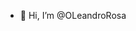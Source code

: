 - 👋 Hi, I’m @OLeandroRosa


<!---
OLeandroRosa/OLeandroRosa is a ✨ special ✨ repository because its `README.md` (this file) appears on your GitHub profile.
You can click the Preview link to take a look at your changes.
--->
